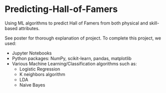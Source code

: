 # Predicting-Hall-of-Famers
Using ML algorithms to predict Hall of Famers from both physical and skill-based attributes.

See poster for thorough explanation of project. To complete this project, we used:
  - Jupyter Notebooks
  - Python packages: NumPy, scikit-learn, pandas, matplotlib
  - Various Machine Learning/Classification algorithms such as:
    - Logistic Regression
    - K neighbors algorithm
    - LDA
    - Naive Bayes

